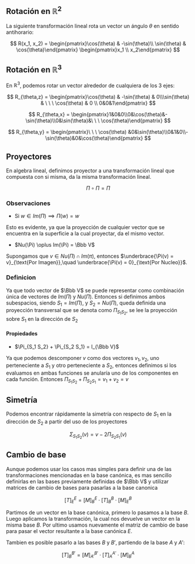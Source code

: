## Rotación en $\mathbb{R}^2$

La siguiente transformación lineal rota un vector un ángulo $\theta$ en sentido antihorario:

$$
R(x_1, x_2) = \begin{pmatrix}\cos(\theta) & -\sin(\theta)\\ \sin(\theta) & \cos(\theta)\end{pmatrix}
\begin{pmatrix}x_1 \\ x_2\end{pmatrix}
$$

## Rotación en $\mathbb{R}^3$

En $\mathbb{R}^3$, podemos rotar un vector alrededor de cualquiera de los 3 ejes:

$$
R_{\theta,z} = \begin{pmatrix}\cos(\theta) & -\sin(\theta) & 0\\\sin(\theta) & \ \ \ \cos(\theta) & 0 \\ 0&0&1\end{pmatrix}
$$

$$
R_{\theta,x} = \begin{pmatrix}1&0&0\\0&\cos(\theta)&-\sin(\theta)\\0&\sin(\theta)&\ \ \ \cos(\theta)\end{pmatrix}
$$

$$
R_{\theta,y} = \begin{pmatrix}\ \ \ \cos(\theta) &0&\sin(\theta)\\0&1&0\\-\sin(\theta)&0&\cos(\theta)\end{pmatrix}
$$

## Proyectores

En algebra lineal, definimos proyector a una transformación lineal que compuesta con si misma, da la misma transformación lineal.

$$
\Pi \circ \Pi = \Pi
$$

### Observaciones

- Si $w \in Im(\Pi) \implies \Pi(w) = w$

Esto es evidente, ya que la proyección de cualquier vector que se encuentra en la superficie a la cual proyectar, da el mismo vector.

- $Nu(\Pi) \oplus Im(\Pi) = \Bbb V$

Supongamos que $v \in Nu(\Pi) \cap Im(\pi)$, entonces $\underbrace{\Pi(v) = v}_{\text{Por Imagen}},\quad \underbrace{\Pi(v) = 0}_{\text{Por Nucleo}}$.

### Definicion

Ya que todo vector de $\Bbb V$ se puede representar como combinación única de vectores de $Im(\Pi)$ y $Nu(\Pi)$. Entonces si definimos ambos subespacios, siendo $S_1 = Im(\Pi)$, y $S_2 = Nu(\Pi)$, queda definida una proyección transversal que se denota como $\Pi_{S_1 S_2}$, se lee la proyección sobre $S_1$ en la dirección de $S_2$

#### Propiedades

- $\Pi_{S_1 S_2} + \Pi_{S_2 S_1} = I_{\Bbb V}$

Ya que podemos descomponer $v$ como dos vectores $v_1, v_2$, uno perteneciente a $S_1$ y otro perteneciente a $S_2$, entonces definimos si los evaluamos en ambas funciones se anularía uno de los componentes en cada función. Entonces $\Pi_{S_1 S_2} + \Pi_{S_2 S_1} = v_1 + v_2 = v$

## Simetría

Podemos encontrar rápidamente la simetría con respecto de $S_1$ en la dirección de $S_2$ a partir del uso de los proyectores

$$
\Sigma_{S_1 S_2}(v) = v - 2\Pi_{S_2 S_1}(v)
$$

## Cambio de base

Aunque podemos usar los casos mas simples para definir una de las transformaciones mencionadas en la base canónica, es mas sencillo definirlas en las bases previamente definidas de $\Bbb V$ y utilizar matrices de cambio de bases para pasarlas a la base canonica

$$
[T]_E^E = [M]_B^E \cdot[T]_B^B \cdot [M]_E^B
$$

Partimos de un vector en la base canónica, primero lo pasamos a la base $B$. Luego aplicamos la transformación, la cual nos devuelve un vector en la misma base $B$. Por ultimo usamos nuevamente el matriz de cambio de base para pasar el vector resultante a la base canónica $E$.

Tambien es posible pasarlo a las bases $B$ y $B'$, partiendo de la base $A$ y $A'$:

$$
[T]_B^{B'} = [M]_{A'}^{B'} \cdot [T]_A^{A'} \cdot [M]_B^A
$$
